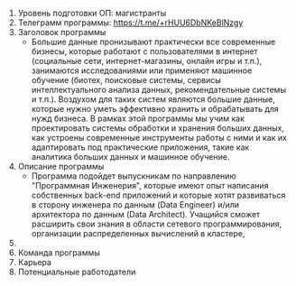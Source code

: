 1. Уровень подготовки ОП: магистранты
2. Телеграмм программы: https://t.me/+rHUU6DbNKeBlNzgy
3. Заголовок программы
	* Большие данные пронизывают практически все современные бизнесы, которые работают с пользователями в интернет (социальные сети, интернет-магазины, онлайн игры и т.п.), занимаются исследованиями или применяют машинное обучение (биотех, поисковые системы, сервисы интеллектуального анализа данных, рекомендательные системы и т.п.). Воздухом для таких систем являются большие данные, которые нужно уметь эффективно хранить и обрабатывать для нужд бизнеса. В рамках этой программы мы учим как проектировать системы обработки и хранения больших данных, как устроены современные инструменты работы с ними и как их адаптировать под практические приложения, такие как аналитика больших данных и машинное обучение.
3. Описание программы
	* Программа подойдет выпускникам по направлению "Программная Инженерия", которые имеют опыт написания собственных back-end приложений и которые хотят развиваться в сторону инженера по данным (Data Engineer) и/или архитектора по данным (Data Architect). Учащийся сможет расширить свои знания в области сетевого программирования, организации распределенных вычислений в кластере, 
4. 
5. Команда программы 
6. Карьера
7. Потенциальные работодатели